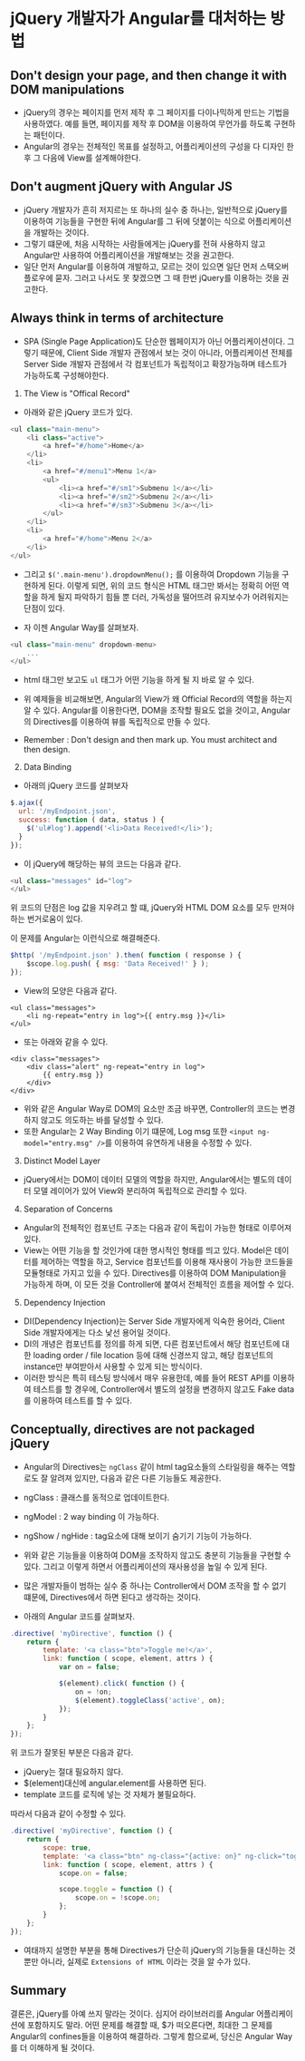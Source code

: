 # jQuery 개발자가 Angular를 대처하는 방법

## Don't design your page, and then change it with DOM manipulations
- jQuery의 경우는 페이지를 먼저 제작 후 그 페이지를 다이나믹하게 만드는 기법을 사용하였다. 예를 들면,
페이지를 제작 후 DOM을 이용하여 무언가를 하도록 구현하는 패턴이다.
- Angular의 경우는 전체적인 목표를 설정하고, 어플리케이션의 구성을 다 디자인 한 후 그 다음에 View를 설계해야한다.

## Don't augment jQuery with Angular JS
- jQuery 개발자가 흔히 저지르는 또 하나의 실수 중 하나는, 일반적으로 jQuery를 이용하여 기능들을 구현한 뒤에 Angular를 그 뒤에 덧붙이는 식으로 어플리케이션을 개발하는 것이다.
- 그렇기 떄문에, 처음 시작하는 사람들에게는 jQuery를 전혀 사용하지 않고 Angular만 사용하여 어플리케이션을 개발해보는 것을 권고한다.
- 일단 먼저 Angular를 이용하여 개발하고, 모르는 것이 있으면 일단 먼저 스택오버플로우에 묻자. 그러고 나서도 못 찾겠으면 그 때 한번 jQuery를 이용하는 것을 권고한다.

## Always think in terms of architecture
- SPA (Single Page Application)도 단순한 웹페이지가 아닌 어플리케이션이다. 그렇기 때문에, Client Side 개발자 관점에서 보는 것이 아니라, 어플리케이션 전체를 Server Side 개발자 관점에서 각 컴포넌트가 독립적이고 확장가능하며 테스트가 가능하도록 구성해야한다.

1. The View is "Offical Record"
- 아래와 같은 jQuery 코드가 있다.
``` javascript
<ul class="main-menu">
    <li class="active">
        <a href="#/home">Home</a>
    </li>
    <li>
        <a href="#/menu1">Menu 1</a>
        <ul>
            <li><a href="#/sm1">Submenu 1</a></li>
            <li><a href="#/sm2">Submenu 2</a></li>
            <li><a href="#/sm3">Submenu 3</a></li>
        </ul>
    </li>
    <li>
        <a href="#/home">Menu 2</a>
    </li>
</ul>
```

- 그리고 `$('.main-menu').dropdownMenu();` 를 이용하여 Dropdown 기능을 구현하게 된다.
이렇게 되면, 위의 코드 형식은 HTML 태그만 봐서는 정확히 어떤 역할을 하게 될지 파악하기 힘들 뿐 더러, 가독성을 떨어뜨려 유지보수가 어려워지는 단점이 있다. 

- 자 이젠 Angular Way를 살펴보자.
``` javascript
<ul class="main-menu" dropdown-menu>
    ...
</ul>
```
- html 태그만 보고도 `ul` 태그가 어떤 기능을 하게 될 지 바로 알 수 있다.

- 위 예제들을 비교해보면, Angular의 View가 왜 Official Record의 역할을 하는지 알 수 있다. Angular를 이용한다면, DOM을 조작할 필요도 없을 것이고, Angular의 Directives를 이용하여 뷰를 독립적으로 만들 수 있다.
- Remember : Don't design and then mark up. You must architect and then design.

2. Data Binding
- 아래의 jQuery 코드를 살펴보자
```javascript
$.ajax({
  url: '/myEndpoint.json',
  success: function ( data, status ) {
    $('ul#log').append('<li>Data Received!</li>');
  }
});
```
- 이 jQuery에 해당하는 뷰의 코드는 다음과 같다.
```javascript
<ul class="messages" id="log">
</ul>
```

위 코드의 단점은 log 값을 지우려고 할 떄, jQuery와 HTML DOM 요소를 모두 만져야 하는 번거로움이 있다.

이 문제를 Angular는 이런식으로 해결해준다.
```javascript
$http( '/myEndpoint.json' ).then( function ( response ) {
    $scope.log.push( { msg: 'Data Received!' } );
});
```
- View의 모양은 다음과 같다.
```javscript
<ul class="messages">
    <li ng-repeat="entry in log">{{ entry.msg }}</li>
</ul>
```
- 또는 아래와 같을 수 있다.
```javscript
<div class="messages">
    <div class="alert" ng-repeat="entry in log">
        {{ entry.msg }}
    </div>
</div>
```

- 위와 같은 Angular Way로 DOM의 요소만 조금 바꾸면, Controller의 코드는 변경하지 않고도 의도하는 바를 달성할 수 있다.
- 또한 Angular는 2 Way Binding 이기 떄문에, Log msg 또한 `<input ng-model="entry.msg" />`를 이용하여 유연하게 내용을 수정할 수 있다.

3. Distinct Model Layer
- jQuery에서는 DOM이 데이터 모델의 역할을 하지만, Angular에서는 별도의 데이터 모델 레이어가 있어 View와 분리하여 독립적으로 관리할 수 있다.

4. Separation of Concerns
- Angular의 전체적인 컴포넌트 구조는 다음과 같이 독립이 가능한 형태로 이루어져 있다. 
- View는 어떤 기능을 할 것인가에 대한 명시적인 형태를 띄고 있다. Model은 데이터를 제어하는 역할을 하고, Service 컴포넌트를 이용해 재사용이 가능한 코드들을 모듈형태로 가지고 있을 수 있다. Directives를 이용하여 DOM Manipulation을 가능하게 하며, 이 모든 것을 Controller에 붙여서 전체적인 흐름을 제어할 수 있다.

5. Dependency Injection
- DI(Dependency Injection)는 Server Side 개발자에게 익숙한 용어라, Client Side 개발자에게는 다소 낯선 용어일 것이다. 
- DI의 개녕은 컴포넌트를 정의를 하게 되면, 다른 컴포넌트에서 해당 컴포넌트에 대한 loading order / file location 등에 대해 신경쓰지 않고, 해당 컴포넌트의 instance만 부여받아서 사용할 수 있게 되는 방식이다.
- 이러한 방식은 특히 테스팅 방식에서 매우 유용한데, 예를 들어 REST API를 이용하여 테스트를 할 경우에, Controller에서 별도의 설정을 변경하지 않고도 Fake data를 이용하여 테스트를 할 수 있다.

## Conceptually, directives are not packaged jQuery
- Angular의 Directives는 `ngClass` 같이 html tag요소들의 스타일링을 해주는 역할로도 잘 알려져 있지만, 다음과 같은 다른 기능들도 제공한다.
- ngClass : 클래스를 동적으로 업데이트한다.
- ngModel : 2 way binding 이 가능하다.
- ngShow / ngHide : tag요소에 대해 보이기 숨기기 기능이 가능하다.
- 위와 같은 기능들을 이용하여 DOM을 조작하지 않고도 충분히 기능들을 구현할 수 있다. 그리고 이렇게 하면서 어플리케이션의 재사용성을 높일 수 있게 된다.

- 많은 개발자들이 범하는 실수 중 하나는 Controller에서 DOM 조작을 할 수 없기 떄문에, Directives에서 하면 된다고 생각하는 것이다.
- 아래의 Angular 코드를 살펴보자.
```javascript
.directive( 'myDirective', function () {
    return {
        template: '<a class="btn">Toggle me!</a>',
        link: function ( scope, element, attrs ) {
            var on = false;

            $(element).click( function () {
                on = !on;
                $(element).toggleClass('active', on);
            });
        }
    };
});
```
위 코드가 잘못된 부분은 다음과 같다.
- jQuery는 절대 필요하지 않다.
- $(element)대신에 angular.element를 사용하면 된다.
- template 코드를 로직에 넣는 것 자체가 불필요하다.

따라서 다음과 같이 수정할 수 있다.
```javascript
.directive( 'myDirective', function () {
    return {
        scope: true,
        template: '<a class="btn" ng-class="{active: on}" ng-click="toggle()">Toggle me!</a>',
        link: function ( scope, element, attrs ) {
            scope.on = false;

            scope.toggle = function () {
                scope.on = !scope.on;
            };
        }
    };
});
```
- 여태까지 설명한 부분을 통해 Directives가 단순히 jQuery의 기능들을 대신하는 것 뿐만 아니라, 실제로 `Extensions of HTML` 이라는 것을 알 수가 있다. 

## Summary
결론은, jQuery를 아예 쓰지 말라는 것이다. 심지어 라이브러리를 Angular 어플리케이션에 포함하지도 말라. 어떤 문제를 해결할 때, $가 떠오른다면, 최대한 그 문제를 Angular의 confines들을 이용하여 해결하라. 그렇게 함으로써, 당신은 Angular Way를 더 이해하게 될 것이다.



